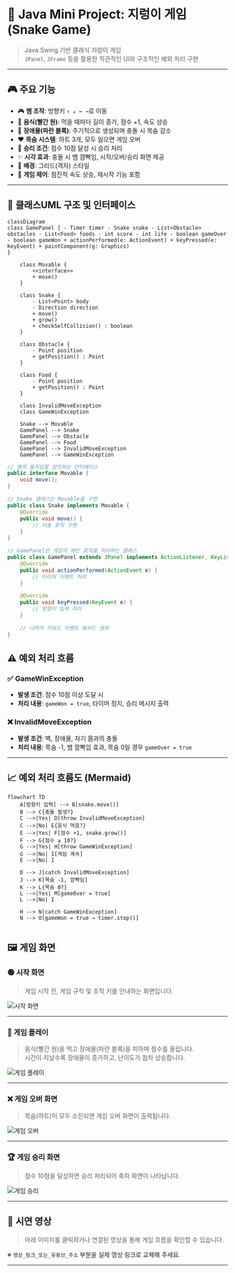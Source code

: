 # 🐍 Java Mini Project: 지렁이 게임 (Snake Game)

> Java Swing 기반 클래식 지렁이 게임  
> `JPanel`, `JFrame` 등을 활용한 직관적인 UI와 구조적인 예외 처리 구현

---

## 🎮 주요 기능

- 🎮 **뱀 조작**: 방향키 `↑ ↓ ← →`로 이동
- 🍎 **음식(빨간 원)**: 먹을 때마다 길이 증가, 점수 +1, 속도 상승
- 🧱 **장애물(파란 블록)**: 주기적으로 생성되며 충돌 시 목숨 감소
- ❤️ **목숨 시스템**: 하트 3개, 모두 잃으면 게임 오버
- 🏁 **승리 조건**: 점수 10점 달성 시 승리 처리
- ✨ **시각 효과**: 충돌 시 뱀 깜빡임, 시작/오버/승리 화면 제공
- 🎨 **배경**: 그리드(격자) 스타일
- 🔄 **게임 제어**: 점진적 속도 상승, 재시작 기능 포함

---

## 🧩 클래스UML 구조 및 인터페이스

```mermaid
classDiagram
class GamePanel { - Timer timer - Snake snake - List<Obstacle> obstacles - List<Food> foods - int score - int life - boolean gameOver - boolean gameWon + actionPerformed(e: ActionEvent) + keyPressed(e: KeyEvent) + paintComponent(g: Graphics)
}

    class Movable {
        <<interface>>
        + move()
    }

    class Snake {
        - List<Point> body
        - Direction direction
        + move()
        + grow()
        + checkSelfCollision() : boolean
    }

    class Obstacle {
        - Point position
        + getPosition() : Point
    }

    class Food {
        - Point position
        + getPosition() : Point
    }

    class InvalidMoveException
    class GameWinException

    Snake --> Movable
    GamePanel --> Snake
    GamePanel --> Obstacle
    GamePanel --> Food
    GamePanel --> InvalidMoveException
    GamePanel --> GameWinException
```

```java
// 뱀의 움직임을 정의하는 인터페이스
public interface Movable {
    void move();
}

// Snake 클래스는 Movable을 구현
public class Snake implements Movable {
    @Override
    public void move() {
        // 이동 로직 구현
    }
}

// GamePanel은 게임의 메인 로직을 처리하는 클래스
public class GamePanel extends JPanel implements ActionListener, KeyListener {
    @Override
    public void actionPerformed(ActionEvent e) {
        // 타이머 이벤트 처리
    }

    @Override
    public void keyPressed(KeyEvent e) {
        // 방향키 입력 처리
    }

    // 나머지 키보드 이벤트 메서드 생략
}

```

## ⚠️ 예외 처리 흐름

### ✅ GameWinException

- **발생 조건**: 점수 10점 이상 도달 시
- **처리 내용**: `gameWon = true`, 타이머 정지, 승리 메시지 출력

### ❌ InvalidMoveException

- **발생 조건**: 벽, 장애물, 자기 몸과의 충돌
- **처리 내용**: 목숨 -1, 뱀 깜빡임 효과, 목숨 0일 경우 `gameOver = true`

---

## 📈 예외 처리 흐름도 (Mermaid)

```mermaid
flowchart TD
    A[방향키 입력] --> B[snake.move()]
    B --> C{충돌 발생?}
    C -->|Yes| D[throw InvalidMoveException]
    C -->|No| E{음식 먹음?}
    E -->|Yes| F[점수 +1, snake.grow()]
    F --> G{점수 ≥ 10?}
    G -->|Yes| H[throw GameWinException]
    G -->|No| I[게임 계속]
    E -->|No| I

    D --> J[catch InvalidMoveException]
    J --> K[목숨 -1, 깜빡임]
    K --> L{목숨 0?}
    L -->|Yes| M[gameOver = true]
    L -->|No| I

    H --> N[catch GameWinException]
    N --> O[gameWon = true → timer.stop()]


```

## 🖼️ 게임 화면

### 🟢 시작 화면

> 게임 시작 전, 게임 규칙 및 조작 키를 안내하는 화면입니다.

![시작 화면](images/image-1.png)

---

### 🔵 게임 플레이

> 음식(빨간 원)을 먹고 장애물(파란 블록)을 피하며 점수를 올립니다.  
> 시간이 지날수록 장애물이 증가하고, 난이도가 점차 상승합니다.

![게임 플레이](images/image-2.png)

---

### ❌ 게임 오버 화면

> 목숨(하트)이 모두 소진되면 게임 오버 화면이 출력됩니다.

![게임 오버](images/image-4.png)

---

### 🏆 게임 승리 화면

> 점수 10점을 달성하면 승리 처리되어 축하 화면이 나타납니다.

![게임 승리](images/image-3.png)

---

## 🎥 시연 영상

> 아래 이미지를 클릭하거나 연결된 영상을 통해 게임 흐름을 확인할 수 있습니다.

※ `영상_링크_또는_유튜브_주소` 부분을 실제 영상 링크로 교체해 주세요.

---
